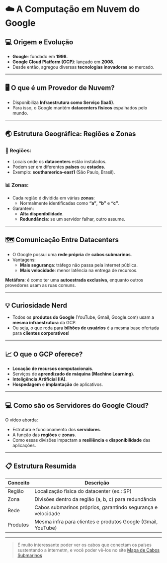 # &#x2601;&#xFE0F; A Computação em Nuvem do Google

## &#x1F4BB; Origem e Evolução

- **Google**: fundado em **1998**.
- **Google Cloud Platform (GCP)**: lançado em **2008**.
- Desde então, agregou diversas **tecnologias inovadoras** ao mercado.

---

## &#x1F5A5;&#xFE0F; O que é um Provedor de Nuvem?

- Disponibiliza **Infraestrutura como Serviço (IaaS)**.
- Para isso, o Google mantém **datacenters físicos** espalhados pelo mundo.

---

## &#x1F30F; Estrutura Geográfica: Regiões e Zonas

### &#x1F4CD; Regiões:
- Locais onde os **datacenters** estão instalados.
- Podem ser em diferentes **países** ou **estados**.
- Exemplo: **southamerica-east1** (São Paulo, Brasil).

### &#x1F4CA; Zonas:
- Cada região é dividida em várias **zonas**:  
  - Normalmente identificadas como **“a”**, **“b”** e **“c”**.
- Garantem:
  - **Alta disponibilidade**.  
  - **Redundância**: se um servidor falhar, outro assume.

---

## &#x1F5FA;&#xFE0F; Comunicação Entre Datacenters

- O Google possui uma **rede própria** de **cabos submarinos**.
- Vantagens:
  - **Mais segurança**: tráfego não passa pela internet pública.
  - **Mais velocidade**: menor latência na entrega de recursos.
  
**Metáfora**: é como ter uma **autoestrada exclusiva**, enquanto outros provedores usam as ruas comuns.

---

## &#x1F4A1; Curiosidade Nerd

- Todos os **produtos do Google** (YouTube, Gmail, Google.com) usam a **mesma infraestrutura** da GCP.
- Ou seja, o que roda para **bilhões de usuários** é a mesma base ofertada para **clientes corporativos**!

---

## &#x1F4C8; O que o GCP oferece?

- **Locação de recursos computacionais**.
- Serviços de **aprendizado de máquina (Machine Learning)**.
- **Inteligência Artificial (IA)**.
- **Hospedagem** e **implantação** de aplicativos.

---

## &#x1F4BB; Como são os Servidores do Google Cloud?

O vídeo aborda:
- Estrutura e funcionamento dos **servidores**.
- A função das **regiões** e **zonas**.
- Como essas divisões impactam a **resiliência** e **disponibilidade** das aplicações.

---

## &#x1F4CB; Estrutura Resumida

| Conceito | Descrição |
|----------|----------|
| Região   | Localização física do datacenter (ex.: SP) |
| Zona     | Divisões dentro da região (a, b, c) para redundância |
| Rede     | Cabos submarinos próprios, garantindo segurança e velocidade |
| Produtos | Mesma infra para clientes e produtos Google (Gmail, YouTube) |

---

> É muito interessante poder ver os cabos que conectam os países sustentando a internetm, e você poder vê-los no site [Mapa de Cabos Submarinos](https://www.submarinecablemap.com/)